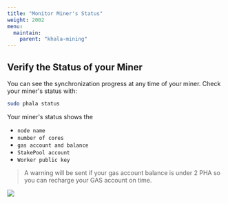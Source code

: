 ```yaml
---
title: "Monitor Miner's Status"
weight: 2002
menu:
  maintain:
    parent: "khala-mining"
---
```



## Verify the Status of your Miner

You can see the synchronization progress at any time of your miner.
Check your miner's status with:

```bash
sudo phala status
```

Your miner's status shows the
* `node name`
* `number of cores`
* `gas account and balance`
* `StakePool account`
* `Worker public key`

> A warning will be sent if your gas account balance is under 2 PHA so you can recharge your GAS account on time.

![](/images/docs/khala-mining/2-3-1.png)
